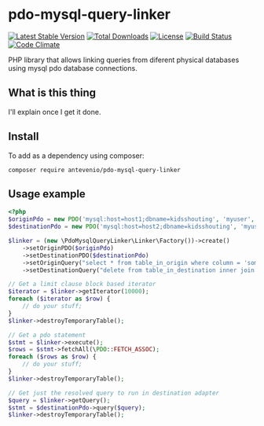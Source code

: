 # pdo-mysql-query-linker
[![Latest Stable Version](https://poser.pugx.org/antevenio/pdo-mysql-query-linker/v/stable)](https://packagist.org/packages/antevenio/pdo-mysql-query-linker)
[![Total Downloads](https://poser.pugx.org/antevenio/pdo-mysql-query-linker/downloads)](https://packagist.org/packages/antevenio/pdo-mysql-query-linker)
[![License](https://poser.pugx.org/antevenio/pdo-mysql-query-linker/license)](https://packagist.org/packages/antevenio/pdo-mysql-query-linker)
[![Build Status](https://travis-ci.org/Antevenio/pdo-mysql-query-linker.svg?branch=master)](https://travis-ci.org/Antevenio/pdo-mysql-query-linker)
[![Code Climate](https://codeclimate.com/github/Antevenio/pdo-mysql-query-linker.png)](https://codeclimate.com/github/Antevenio/pdo-mysql-query-linker)

PHP library that allows linking queries from diferent physical databases using mysql pdo database
 connections.

What is this thing
---
I'll explain once I get it done.

Install
---

To add as a dependency using composer:

`composer require antevenio/pdo-mysql-query-linker`

Usage example
---

```php
<?php
$originPdo = new PDO('mysql:host=host1;dbname=kidsshouting', 'myuser', 'mypass');
$destinationPdo = new PDO('mysql:host=host2;dbname=kidsshouting', 'myuser', 'mypass');

$linker = (new \PdoMysqlQueryLinker\Linker\Factory())->create()
    ->setOriginPDO($originPdo)
    ->setDestinationPDO($destinationPdo)
    ->setOriginQuery("select * from table_in_origin where column = 'something'")
    ->setDestinationQuery("delete from table_in_destination inner join {origin} using(column)");

// Get a limit clause block based iterator
$iterator = $linker->getIterator(10000);
foreach ($iterator as $row) {
    // do your stuff;
}
$linker->destroyTemporaryTable();

// Get a pdo statement
$stmt = $linker->execute();
$rows = $stmt->fetchAll(\PDO::FETCH_ASSOC);
foreach ($rows as $row) {
    // do your stuff;
}
$linker->destroyTemporaryTable();

// Get just the resolved query to run in destination adapter
$query = $linker->getQuery();
$stmt = $destinationPdo->query($query);
$linker->destroyTemporaryTable();
```